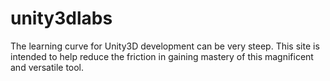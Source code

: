 unity3dlabs
===========

The learning curve for Unity3D development can be very steep.  This site is intended to help reduce the friction in gaining mastery of this magnificent and versatile tool.
